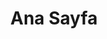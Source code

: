 ---
home: true
icon: home
title: Ana Sayfa
heroImage: /logo2.svg
bgImage: https://theme-hope-assets.vuejs.press/bg/6-light.svg
bgImageDark: https://theme-hope-assets.vuejs.press/bg/6-dark.svg
bgImageStyle:
 background-attachment: fixed
heroText: Korepi
tagline: Yüksek kaliteli ve kullanıcı dostu Korepi yardımcı araçları sağlıyor!
actions:
- text: İndir
  icon: download
  link: ./start/download
  type: primary
- text: Hızlı Başlangıç
  link: ./start/
- text: Rehber
  link: ./guide/

highlights:
- header: Süper İnsan Deneyimi!
  image: /assets/images/web/box.svg
  bgImage: https://theme-hope-assets.vuejs.press/bg/3-light.svg
  bgImageDark: https://theme-hope-assets.vuejs.press/bg/3-dark.svg
  highlights:
    - title: Keşfedilmemiş Konumları Aç
    - title: Hazinesi için Otomatik Keşif!
    - title: Keşif Modu, Oyuna Daha Fazla Odaklanın!
    - title: Çoklu Dil Desteği!

- header: Pratik, Kullanışlı, Etkileşimli Teknoloji ile Genshin
  description: Ücretsiz eşsiz işlevsellikler
  image: /assets/images/web/markdown.svg
  bgImage: https://theme-hope-assets.vuejs.press/bg/2-light.svg
  bgImageDark: https://theme-hope-assets.vuejs.press/bg/2-dark.svg
  bgImageStyle:
    background-repeat: repeat
    background-size: initial
  features:
    - title: Teleport
      icon: location-arrow
      details: Haritalar/arazi/görevler arasında teleport yapın
    - title: Tanrı Modu
      icon: shield
      details: Karakterinizi ölümsüz yapın
    - title: Saldırı Değiştiricileri (Çoklu vuruş/Hedefler/Animasyonlar)
      icon: gun
      details: Çoklu vuruş, hedefler ve animasyonlar dahil saldırı özelliklerini değiştirin
    - title: Bekleme Süresi Yok (Yetenekler/Son Saldırı/Koşu/Yay)
      icon: clock
      details: Yetenekler, son saldırı, koşu ve yay gibi çeşitli eylemler için bekleme süresini ortadan kaldırın
    - title: Sonsuz Dayanıklılık
      icon: battery-full
      details: Karakterlere sonsuz dayanıklılık kullanma izni verin
    - title: Duvar Geçme
      icon: vector-square
      details: Karakterlere nesnelerden geçme, uçma izni verin
    - title: Oyun Hızı
      icon: tachometer-alt
      details: Oyundaki zamanın geçişini hızlandırın veya yavaşlatın
    - title: Aptal Düşmanlar
      icon: skull
      details: Düşmanları aptal yapın
    - title: Dondur Düşmanları
      icon: snowflake
      details: Düşmanları yerinde dondurun
    - title: Otomatik Maden/Kalkan/Çöp/Bitki Yok Etme
      icon: hammer
      details: Çevredeki çeşitli nesneleri otomatik olarak yok edin
    - title: Otomatik Yağma/Sandıkları Açma
      icon: box
      details: Otomatik olarak eşyaları toplayın ve sandıkları açın
    - title: Yağma Menzili
      icon: compass
      details: Eşyaları almak için menzili artırın
    - title: Otomatik NPC'lerle Konuşma
      icon: comment
      details: NPC'lerle otomatik konuşma başlatın
    - title: Otomatik Ağaç Kesme
      icon: tree
      details: Karakterlere otomatik ağaç kesme izni verin
    - title: Otomatik Yemek Pişirme
      icon: utensils
      details: Oyuncu müdahalesi olmadan otomatik olarak yemek pişirin
    - title: Canavarları Çek
      icon: tornado
      details: Yakındaki çeşitli canavarları çekin

- header: Son Hata Düzeltmeleri
  image: /assets/images/web/features.svg
  bgImage: https://theme-hope-assets.vuejs.press/bg/1-light.svg
  bgImageDark: https://theme-hope-assets.vuejs.press/bg/1-dark.svg
  features:
    - title: Otomatik Seçim Diyaloğu Şimdi Biraz Daha Hızlı
      icon: comment
      details: Otomatik seçim diyaloğu sürecini hızlandırın
    - title: Harita Yakınlaştırma
      icon: search-plus
      details: Harita yakınlaştırma işlevi eklendi
    - title: Anında Şarj Saldırıları (Artık Yapılandırılabilir)
      icon: bolt
      details: Anında şarj saldırıları artık yapılandırılabilir
    - title: Diyaloğu Atla
      icon: arrow-right
      details: Diyaloğu anında atlayın
    - title: NPC'leri Çağırma
      icon: user
      details: NPC'leri çağırma sorunu düzeltildi
    - title: Heykellerle Etkileşim
      icon: hands
      details: Heykellerle ilgili sorunlar düzeltildi

- header: Avantajlarımız
  description: Bazılarını keşfedin
  image: /assets/images/web/blog.svg
  bgImage: https://theme-hope-assets.vuejs.press/bg/5-light.svg
  bgImageDark: https://theme-hope-assets.vuejs.press/bg/5-dark.svg
  highlights:
    - title: 7/24 Yanıt Veren Servis
      icon: wind
      details: Her daim buradayız, günün her saati güvenilir 7/24 hizmet sağlıyoruz.
    - title: Basitlik ve Kullanım Kolaylığı
      icon: user-friends
      details: Ürünlerimiz, basit ve kullanımı kolay olacak şekilde tasarlanmıştır, kullanıcı dostu ve rahat bir deneyim sağlar.
    - title: Güvenlik
      icon: shield-alt
      details: Güvenli erişim ve verilerinizin korunmasını önemsiyoruz.

copyright: false
footer: Tüm hakları saklıdır © 2023 Micah && Kitten. Tüm diğer ticari markalar, ekran görüntüleri, logolar ve telif hakları ilgili sahiplerine aittir.
---